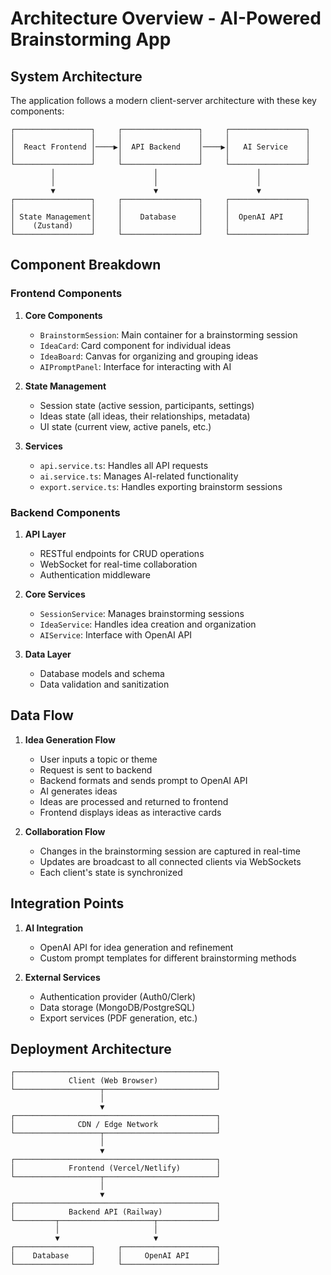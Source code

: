 # Architecture Overview - AI-Powered Brainstorming App

## System Architecture

The application follows a modern client-server architecture with these key components:

```
┌─────────────────┐     ┌─────────────────┐     ┌─────────────────┐
│                 │     │                 │     │                 │
│  React Frontend │────▶│  API Backend    │────▶│   AI Service    │
│                 │     │                 │     │                 │
└─────────────────┘     └─────────────────┘     └─────────────────┘
         │                      │                      │
         │                      │                      │
         ▼                      ▼                      ▼
┌─────────────────┐     ┌─────────────────┐     ┌─────────────────┐
│                 │     │                 │     │                 │
│ State Management│     │    Database     │     │  OpenAI API     │
│    (Zustand)    │     │                 │     │                 │
└─────────────────┘     └─────────────────┘     └─────────────────┘
```

## Component Breakdown

### Frontend Components

1. **Core Components**

   - `BrainstormSession`: Main container for a brainstorming session
   - `IdeaCard`: Card component for individual ideas
   - `IdeaBoard`: Canvas for organizing and grouping ideas
   - `AIPromptPanel`: Interface for interacting with AI

2. **State Management**

   - Session state (active session, participants, settings)
   - Ideas state (all ideas, their relationships, metadata)
   - UI state (current view, active panels, etc.)

3. **Services**
   - `api.service.ts`: Handles all API requests
   - `ai.service.ts`: Manages AI-related functionality
   - `export.service.ts`: Handles exporting brainstorm sessions

### Backend Components

1. **API Layer**

   - RESTful endpoints for CRUD operations
   - WebSocket for real-time collaboration
   - Authentication middleware

2. **Core Services**

   - `SessionService`: Manages brainstorming sessions
   - `IdeaService`: Handles idea creation and organization
   - `AIService`: Interface with OpenAI API

3. **Data Layer**
   - Database models and schema
   - Data validation and sanitization

## Data Flow

1. **Idea Generation Flow**

   - User inputs a topic or theme
   - Request is sent to backend
   - Backend formats and sends prompt to OpenAI API
   - AI generates ideas
   - Ideas are processed and returned to frontend
   - Frontend displays ideas as interactive cards

2. **Collaboration Flow**
   - Changes in the brainstorming session are captured in real-time
   - Updates are broadcast to all connected clients via WebSockets
   - Each client's state is synchronized

## Integration Points

1. **AI Integration**

   - OpenAI API for idea generation and refinement
   - Custom prompt templates for different brainstorming methods

2. **External Services**
   - Authentication provider (Auth0/Clerk)
   - Data storage (MongoDB/PostgreSQL)
   - Export services (PDF generation, etc.)

## Deployment Architecture

```
┌─────────────────────────────────────────────┐
│            Client (Web Browser)             │
└───────────────────┬─────────────────────────┘
                    │
                    ▼
┌─────────────────────────────────────────────┐
│              CDN / Edge Network             │
└───────────────────┬─────────────────────────┘
                    │
                    ▼
┌─────────────────────────────────────────────┐
│            Frontend (Vercel/Netlify)        │
└───────────────────┬─────────────────────────┘
                    │
                    ▼
┌─────────────────────────────────────────────┐
│            Backend API (Railway)            │
└─────────┬─────────────────────┬─────────────┘
          │                     │
          ▼                     ▼
┌─────────────────┐     ┌─────────────────────┐
│    Database     │     │     OpenAI API      │
└─────────────────┘     └─────────────────────┘
```
